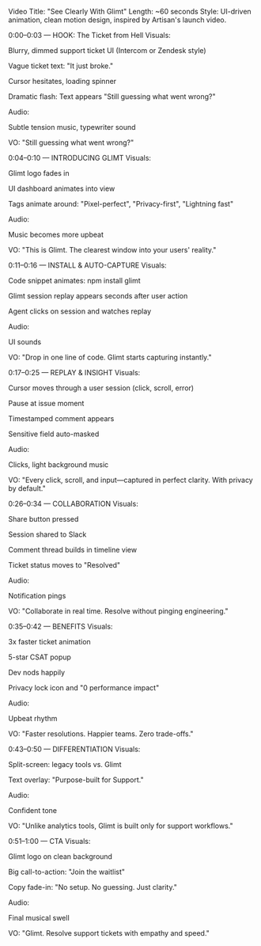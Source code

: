 Video Title: "See Clearly With Glimt"
Length: ~60 seconds
Style: UI-driven animation, clean motion design, inspired by Artisan's launch video.

0:00–0:03 — HOOK: The Ticket from Hell
Visuals:

Blurry, dimmed support ticket UI (Intercom or Zendesk style)

Vague ticket text: "It just broke."

Cursor hesitates, loading spinner

Dramatic flash: Text appears "Still guessing what went wrong?"

Audio:

Subtle tension music, typewriter sound

VO: "Still guessing what went wrong?"

0:04–0:10 — INTRODUCING GLIMT
Visuals:

Glimt logo fades in

UI dashboard animates into view

Tags animate around: "Pixel-perfect", "Privacy-first", "Lightning fast"

Audio:

Music becomes more upbeat

VO: "This is Glimt. The clearest window into your users' reality."

0:11–0:16 — INSTALL & AUTO-CAPTURE
Visuals:

Code snippet animates: npm install glimt

Glimt session replay appears seconds after user action

Agent clicks on session and watches replay

Audio:

UI sounds

VO: "Drop in one line of code. Glimt starts capturing instantly."

0:17–0:25 — REPLAY & INSIGHT
Visuals:

Cursor moves through a user session (click, scroll, error)

Pause at issue moment

Timestamped comment appears

Sensitive field auto-masked

Audio:

Clicks, light background music

VO: "Every click, scroll, and input—captured in perfect clarity. With privacy by default."

0:26–0:34 — COLLABORATION
Visuals:

Share button pressed

Session shared to Slack

Comment thread builds in timeline view

Ticket status moves to "Resolved"

Audio:

Notification pings

VO: "Collaborate in real time. Resolve without pinging engineering."

0:35–0:42 — BENEFITS
Visuals:

3x faster ticket animation

5-star CSAT popup

Dev nods happily

Privacy lock icon and "0 performance impact"

Audio:

Upbeat rhythm

VO: "Faster resolutions. Happier teams. Zero trade-offs."

0:43–0:50 — DIFFERENTIATION
Visuals:

Split-screen: legacy tools vs. Glimt

Text overlay: "Purpose-built for Support."

Audio:

Confident tone

VO: "Unlike analytics tools, Glimt is built only for support workflows."

0:51–1:00 — CTA
Visuals:

Glimt logo on clean background

Big call-to-action: "Join the waitlist"

Copy fade-in: "No setup. No guessing. Just clarity."

Audio:

Final musical swell

VO: "Glimt. Resolve support tickets with empathy and speed."

